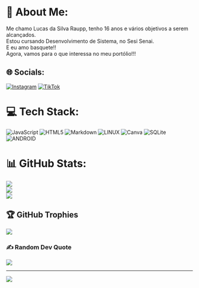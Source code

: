 # 💫 About Me:
Me chamo Lucas da Silva Raupp, tenho 16 anos e vários objetivos a serem alcançados.<br>Estou cursando Desenvolvimento de Sistema, no Sesi Senai.<br>E eu amo basquete!!<br>Agora, vamos para o que interessa no meu portólio!!!<br> 


## 🌐 Socials:
[![Instagram](https://img.shields.io/badge/Instagram-%23E4405F.svg?logo=Instagram&logoColor=white)](https://instagram.com/raupp.fx_) [![TikTok](https://img.shields.io/badge/TikTok-%23000000.svg?logo=TikTok&logoColor=white)](https://tiktok.com/@raupp.fx_) 

# 💻 Tech Stack:
![JavaScript](https://img.shields.io/badge/javascript-%23323330.svg?style=for-the-badge&logo=javascript&logoColor=%23F7DF1E) ![HTML5](https://img.shields.io/badge/html5-%23E34F26.svg?style=for-the-badge&logo=html5&logoColor=white) ![Markdown](https://img.shields.io/badge/markdown-%23000000.svg?style=for-the-badge&logo=markdown&logoColor=white) ![LINUX](https://img.shields.io/badge/Linux-FCC624?style=for-the-badge&logo=linux&logoColor=black) ![Canva](https://img.shields.io/badge/Canva-%2300C4CC.svg?style=for-the-badge&logo=Canva&logoColor=white) ![SQLite](https://img.shields.io/badge/sqlite-%2307405e.svg?style=for-the-badge&logo=sqlite&logoColor=white) ![ANDROID](https://img.shields.io/badge/android-%2320232a.svg?style=for-the-badge&logo=android&logoColor=%a4c639)
# 📊 GitHub Stats:
![](https://github-readme-stats.vercel.app/api?username=LucasDaSilvaRaupp&theme=dark&hide_border=false&include_all_commits=false&count_private=false)<br/>
![](https://github-readme-streak-stats.herokuapp.com/?user=LucasDaSilvaRaupp&theme=dark&hide_border=false)<br/>
![](https://github-readme-stats.vercel.app/api/top-langs/?username=LucasDaSilvaRaupp&theme=dark&hide_border=false&include_all_commits=false&count_private=false&layout=compact)

## 🏆 GitHub Trophies
![](https://github-profile-trophy.vercel.app/?username=LucasDaSilvaRaupp&theme=radical&no-frame=false&no-bg=true&margin-w=4)

### ✍️ Random Dev Quote
![](https://quotes-github-readme.vercel.app/api?type=vetical&theme=radical)

---
[![](https://visitcount.itsvg.in/api?id=LucasDaSilvaRaupp&icon=0&color=0)](https://visitcount.itsvg.in)

<!-- Proudly created with GPRM ( https://gprm.itsvg.in ) -->
